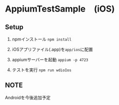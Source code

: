 
# AppiumTestSample　(iOS)

## Setup
1. npmインストール
`npm install`

2. iOSアプリファイル(.app)を`app/ios`に配置

3. appiumサーバーを起動
`appium -p 4723`

4. テストを実行
`npm run wdioIos`

## NOTE
Androidを今後追加予定
